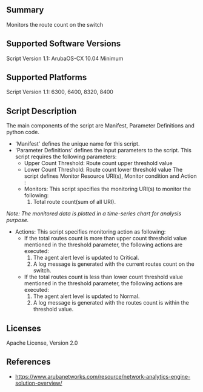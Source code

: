 ## Summary

Monitors the route count on the switch

## Supported Software Versions

Script Version 1.1: ArubaOS-CX 10.04 Minimum

## Supported Platforms

Script Version 1.1: 6300, 6400, 8320, 8400

## Script Description

The main components of the script are Manifest, Parameter Definitions and python code.  
- 'Manifest' defines the unique name for this script.
- 'Parameter Definitions' defines the input parameters to the script. This script requires the following parameters: 
    - Upper Count Threshold: Route count upper threshold value
    - Lower Count Threshold: Route count lower threshold value
The script defines Monitor Resource URI(s), Monitor condition and Action : 
    - Monitors:  This script specifies the monitoring URI(s) to monitor the following:  
        1. Total route count(sum of all URI).

_Note: The monitored data is plotted in a time-series chart for analysis purpose._

- Actions:  This script specifies monitoring action as following:
    - If the total routes count is more than upper count threshold value mentioned in the threshold parameter, the following actions are executed:
        1. The agent alert level is updated to Critical.
        2. A log message is generated with the current routes count on the switch.
    - If the total routes count is less than lower count threshold value mentioned in the threshold parameter, the following actions are executed:
        1. The agent alert level is updated to Normal.
        2. A log message is generated with the routes count is within the threshold value.

## Licenses

Apache License, Version 2.0

## References

- https://www.arubanetworks.com/resource/network-analytics-engine-solution-overview/
